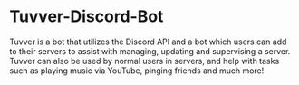 # Tuvver-Discord-Bot
Tuvver is a bot that utilizes the Discord API and a bot which users can add to their servers to assist with managing, updating and supervising a server. Tuvver can also be used by normal users in servers, and help with tasks such as playing music via YouTube, pinging friends and much more!

